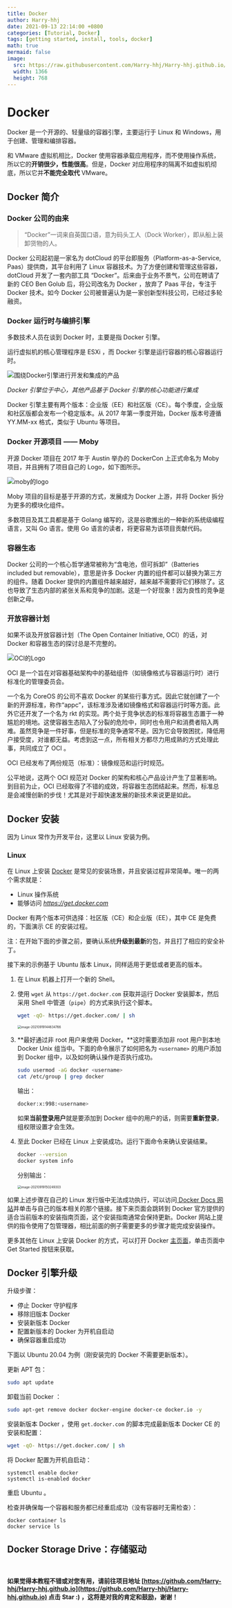 ```yaml
---
title: Docker
author: Harry-hhj
date: 2021-09-13 22:14:00 +0800
categories: [Tutorial, Docker]
tags: [getting started, install, tools, docker]
math: true
mermaid: false
image:
  src: https://raw.githubusercontent.com/Harry-hhj/Harry-hhj.github.io/master/_posts/2021-09-13-Docker.assets/docker.jpeg
  width: 1366
  height: 768
---
```




# Docker

Docker 是一个开源的、轻量级的容器引擎，主要运行于 Linux 和 Windows，用于创建、管理和编排容器。

和 VMware 虚拟机相比，Docker 使用容器承载应用程序，而不使用操作系统，所以它的**开销很少，性能很高**。但是，Docker 对应用程序的隔离不如虚拟机彻底，所以它并**不能完全取代** VMware。



## Docker 简介

### Docker 公司的由来

>   “Docker”一词来自英国口语，意为码头工人（Dock Worker），即从船上装卸货物的人。

Docker 公司起初是一家名为 dotCloud 的平台即服务（Platform-as-a-Service, Paas）提供商，其平台利用了 Linux 容器技术。为了方便创建和管理这些容器， dotCloud 开发了一套内部工具 “Docker”。后来由于业务不景气，公司在聘请了新的 CEO Ben Golub 后，将公司改名为 Docker ，放弃了 Paas 平台，专注于 Docker 技术。如今 Docker 公司被普遍认为是一家创新型科技公司，已经过多轮融资。

### Docker 运行时与编排引擎

多数技术人员在谈到 Docker 时，主要是指 Docker 引擎。

运行虚拟机的核心管理程序是 ESXi ，而 Docker 引擎是运行容器的核心容器运行时。

![围绕Docker引擎进行开发和集成的产品](2021-09-13-Docker.assets/4-1Z415145K55S.gif)

_Docker 引擎位于中心，其他产品基于 Docker 引擎的核心功能进行集成_

Docker 引擎主要有两个版本：企业版（EE）和社区版（CE）。每个季度，企业版和社区版都会发布一个稳定版本。从 2017 年第一季度开始，Docker 版本号遵循 YY.MM-xx 格式，类似于 Ubuntu 等项目。

### Docker 开源项目 —— Moby

开源 Docker 项目在 2017 年于 Austin 举办的 DockerCon 上正式命名为 Moby 项目，并且拥有了项目自己的 Logo，如下图所示。

![moby的logo](2021-09-13-Docker.assets/4-1Z415145SWJ.gif)

Moby 项目的目标是基于开源的方式，发展成为 Docker 上游，并将 Docker 拆分为更多的模块化组件。

多数项目及其工具都是基于 Golang 编写的，这是谷歌推出的一种新的系统级编程语言，又叫 Go 语言。使用 Go 语言的读者，将更容易为该项目贡献代码。

### 容器生态

Docker 公司的一个核心哲学通常被称为“含电池，但可拆卸”（Batteries included but removable），意思是许多 Docker 内置的组件都可以替换为第三方的组件。随着 Docker 提供的内置组件越来越好，越来越不需要将它们移除了。这也导致了生态内部的紧张关系和竞争的加剧。这是一个好现象！因为良性的竞争是创新之母。

### 开放容器计划

如果不谈及开放容器计划（The Open Container Initiative, OCI）的话，对 Docker 和容器生态的探讨总是不完整的。

![OCI的Logo](2021-09-13-Docker.assets/4-1Z41514595K39.gif)

OCI 是一个旨在对容器基础架构中的基础组件（如镜像格式与容器运行时）进行标准化的管理委员会。

一个名为 CoreOS 的公司不喜欢 Docker 的某些行事方式。因此它就创建了一个新的开源标准，称作“appc”，该标准涉及诸如镜像格式和容器运行时等方面。此外它还开发了一个名为 rkt 的实现。两个处于竞争状态的标准将容器生态置于一种尴尬的境地。这使容器生态陷入了分裂的危险中，同时也令用户和消费者陷入两难。虽然竞争是一件好事，但是标准的竞争通常不是。因为它会导致困扰，降低用户接受度，对谁都无益。考虑到这一点，所有相关方都尽力用成熟的方式处理此事，共同成立了 OCI 。

OCI 已经发布了两份规范（标准）：镜像规范和运行时规范。

公平地说，这两个 OCI 规范对 Docker 的架构和核心产品设计产生了显著影响。到目前为止，OCI 已经取得了不错的成效，将容器生态团结起来。然而，标准总是会减慢创新的步伐！尤其是对于超快速发展的新技术来说更是如此。



## Docker 安装

因为 Linux 常作为开发平台，这里以 Linux 安装为例。

### Linux

在 Linux 上安装 [Docker](http://c.biancheng.net/docker/) 是常见的安装场景，并且安装过程非常简单。唯一的两个需求就是：

-   Linux 操作系统
-   能够访问 _<https://get.docker.com>_

Docker 有两个版本可供选择：社区版（CE）和企业版（EE），其中 CE 是免费的，下面演示 CE 的安装过程。

注：在开始下面的步骤之前，要确认系统**升级到最新**的包，并且打了相应的安全补丁。

接下来的示例基于 Ubuntu 版本 Linux，同样适用于更低或者更高的版本。

1.   在 Linux 机器上打开一个新的 Shell。

2.   使用 `wget` 从 `https://get.docker.com` 获取并运行 Docker 安装脚本，然后采用 Shell 中管道（`pipe`）的方式来执行这个脚本。

     ```bash
     wget -qO- https://get.docker.com/ | sh
     ```

     <img src="2021-09-13-Docker.assets/image-20210919144634766.png" alt="image-20210919144634766" style="zoom:50%;" />

3.   **最好通过非 root 用户来使用 Docker。**这时需要添加非 root 用户到本地 Docker Unix 组当中。下面的命令展示了如何把名为 `<username>` 的用户添加到 Docker 组中，以及如何确认操作是否执行成功。

     ```bash
     sudo usermod -aG docker <username>
     cat /etc/group | grep docker
     ```

     输出：

     ```bash
     docker:x:998:<username>
     ```

     如果**当前登录用户**就是要添加到 Docker 组中的用户的话，则需要**重新登录**，组权限设置才会生效。

4.   至此 Docker 已经在 Linux 上安装成功。运行下面命令来确认安装结果。

     ```bash
     docker --version
     docker system info
     ```

     分别输出：

     <img src="2021-09-13-Docker.assets/image-20210919150249303.png" alt="image-20210919150249303" style="zoom:50%;" />

如果上述步骤在自己的 Linux 发行版中无法成功执行，可以访问[ Docker Docs 网站](https://docs.docker.com/)并单击与自己的版本相关的那个链接。接下来页面会跳转到 Docker 官方提供的适合当前版本的安装指南页面，这个安装指南通常会保持更新。Docker 网站上提供的指令使用了包管理器，相比前面的例子需要更多的步骤才能完成安装操作。



更多其他在 Linux 上安装 Docker 的方式，可以打开 Docker [主页面](http://www.docker.com/)，单击页面中 Get Started 按钮来获取。



## Docker 引擎升级

升级步骤：

-   停止 Docker 守护程序
-   移除旧版本 Docker
-   安装新版本 Docker
-   配置新版本的 Docker 为开机自启动
-   确保容器重启成功

下面以 Ubuntu 20.04 为例（刚安装完的 Docker 不需要更新版本）。

更新 APT 包：

```bash
sudo apt update
```

卸载当前 Docker ：

```bash
sudo apt-get remove docker docker-engine docker-ce docker.io -y
```

安装新版本 Docker ，使用 `get.docker.com` 的脚本完成最新版本 Docker CE 的安装和配置：

```bash
wget -qO- https://get.docker.com/ | sh
```

将 Docker 配置为开机自启动：

```shell
systemctl enable docker
systemctl is-enabled docker
```

重启 Ubuntu 。

检查并确保每一个容器和服务都已经重启成功（没有容器时无需检查）：

```shell
docker container ls
docker service ls
```



## Docker Storage Drive：存储驱动













<br/>

**如果觉得本教程不错或对您有用，请前往项目地址 [https://github.com/Harry-hhj/Harry-hhj.github.io](https://github.com/Harry-hhj/Harry-hhj.github.io) 点击 Star :) ，这将是对我的肯定和鼓励，谢谢！**

<br/>
